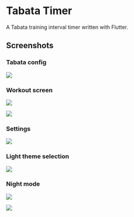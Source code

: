 # Tabata Timer

A Tabata training interval timer written with Flutter.

## Screenshots

### Tabata config

![](screenshots/tabata_config.png)

### Workout screen

![](screenshots/workout_exercise.png)

![](screenshots/workout_rest.png)

### Settings

![](screenshots/settings.png)

### Light theme selection

![](screenshots/light_theme.png)

### Night mode

![](screenshots/tabata_config_night.png)

![](screenshots/workout_night.png)